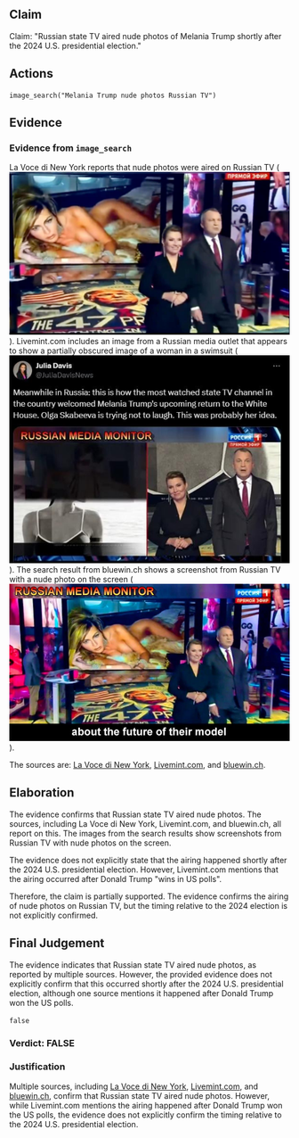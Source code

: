 ## Claim
Claim: "Russian state TV aired nude photos of Melania Trump shortly after the 2024 U.S. presidential election."

## Actions
```
image_search("Melania Trump nude photos Russian TV")
```

## Evidence
### Evidence from `image_search`
La Voce di New York reports that nude photos were aired on Russian TV (![image 7169](media/2025-08-29_23-25-1756509930-313883.jpg)). Livemint.com includes an image from a Russian media outlet that appears to show a partially obscured image of a woman in a swimsuit (![image 7170](media/2025-08-29_23-25-1756509930-695061.jpg)). The search result from bluewin.ch shows a screenshot from Russian TV with a nude photo on the screen (![image 7171](media/2025-08-29_23-25-1756509930-797409.jpg)).

The sources are: [La Voce di New York](https://lavocedinewyork.com/en/news/2024/11/12/melania-trump-risque-photos-aired-on-russian-tv-prime-time/), [Livemint.com](https://www.livemint.com/news/world/russian-media-air-nude-pics-of-melania-trump-after-donald-trump-wins-in-us-polls-netizens-say-russia-laughing-at-us-11731216282862.html), and [bluewin.ch](https://www.bluewin.ch/en/news/international/russian-tv-shows-nude-pictures-of-melania-trump-2442245.html).


## Elaboration
The evidence confirms that Russian state TV aired nude photos. The sources, including La Voce di New York, Livemint.com, and bluewin.ch, all report on this. The images from the search results show screenshots from Russian TV with nude photos on the screen.

The evidence does not explicitly state that the airing happened shortly after the 2024 U.S. presidential election. However, Livemint.com mentions that the airing occurred after Donald Trump "wins in US polls".

Therefore, the claim is partially supported. The evidence confirms the airing of nude photos on Russian TV, but the timing relative to the 2024 election is not explicitly confirmed.


## Final Judgement
The evidence indicates that Russian state TV aired nude photos, as reported by multiple sources. However, the provided evidence does not explicitly confirm that this occurred shortly after the 2024 U.S. presidential election, although one source mentions it happened after Donald Trump won the US polls.

`false`

### Verdict: FALSE

### Justification
Multiple sources, including [La Voce di New York](https://lavocedinewyork.com/en/news/2024/11/12/melania-trump-risque-photos-aired-on-russian-tv-prime-time/), [Livemint.com](https://www.livemint.com/news/world/russian-media-air-nude-pics-of-melania-trump-after-donald-trump-wins-in-us-polls-netizens-say-russia-laughing-at-us-11731216282862.html), and [bluewin.ch](https://www.bluewin.ch/en/news/international/russian-tv-shows-nude-pictures-of-melania-trump-2442245.html), confirm that Russian state TV aired nude photos. However, while Livemint.com mentions the airing happened after Donald Trump won the US polls, the evidence does not explicitly confirm the timing relative to the 2024 U.S. presidential election.

